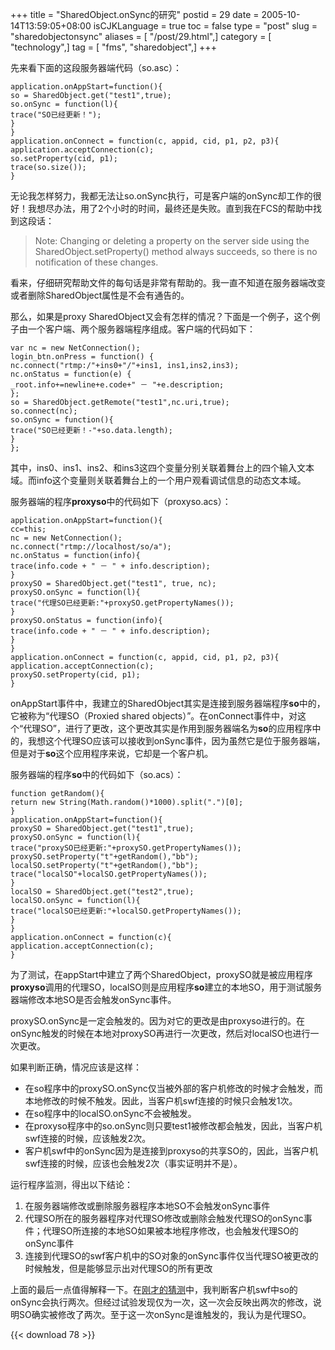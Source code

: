 +++
title = "SharedObject.onSync的研究"
postid = 29
date = 2005-10-14T13:59:05+08:00
isCJKLanguage = true
toc = false
type = "post"
slug = "sharedobjectonsync"
aliases = [ "/post/29.html",]
category = [ "technology",]
tag = [ "fms", "sharedobject",]
+++


先来看下面的这段服务器端代码（so.asc）：

``` {line="1" lang="actionscript"}
application.onAppStart=function(){
so = SharedObject.get("test1",true);
so.onSync = function(l){
trace("SO已经更新！");
}
}
application.onConnect = function(c, appid, cid, p1, p2, p3){
application.acceptConnection(c);
so.setProperty(cid, p1);
trace(so.size());
}
```

无论我怎样努力，我都无法让so.onSync执行，可是客户端的onSync却工作的很好！我想尽办法，用了2个小时的时间，最终还是失败。直到我在FCS的帮助中找到这段话：

> Note: Changing or deleting a property on the server side using the
> SharedObject.setProperty() method always succeeds, so there is no
> notification of these changes.

看来，仔细研究帮助文件的每句话是非常有帮助的。我一直不知道在服务器端改变或者删除SharedObject属性是不会有通告的。

那么，如果是proxy
SharedObject又会有怎样的情况？下面是一个例子，这个例子由一个客户端、两个服务器端程序组成。客户端的代码如下：

<!--more-->

``` {line="1" lang="actionscript"}
var nc = new NetConnection();
login_btn.onPress = function() {
nc.connect("rtmp:/"+ins0+"/"+ins1, ins1,ins2,ins3);
nc.onStatus = function(e) {
_root.info+=newline+e.code+" － "+e.description;
};
so = SharedObject.getRemote("test1",nc.uri,true);
so.connect(nc);
so.onSync = function(){
trace("SO已经更新！-"+so.data.length);
}
};
```

其中，ins0、ins1、ins2、和ins3这四个变量分别关联着舞台上的四个输入文本域。而info这个变量则关联着舞台上的一个用户观看调试信息的动态文本域。

服务器端的程序**proxyso**中的代码如下（proxyso.acs）：

``` {line="1" lang="actionscript"}
application.onAppStart=function(){
cc=this;
nc = new NetConnection();
nc.connect("rtmp://localhost/so/a");
nc.onStatus = function(info){
trace(info.code + " － " + info.description);
}
proxySO = SharedObject.get("test1", true, nc);
proxySO.onSync = function(l){
trace("代理SO已经更新:"+proxySO.getPropertyNames());
}
proxySO.onStatus = function(info){
trace(info.code + " － " + info.description);
}
}
application.onConnect = function(c, appid, cid, p1, p2, p3){
application.acceptConnection(c);
proxySO.setProperty(cid, p1);
}
```

onAppStart事件中，我建立的SharedObject其实是连接到服务器端程序**so**中的，它被称为“代理SO（Proxied
shared
objects）”。在onConnect事件中，对这个“代理SO”，进行了更改，这个更改其实是作用到服务器端名为**so**的应用程序中的，我想这个代理SO应该可以接收到onSync事件，因为虽然它是位于服务器端，但是对于**so**这个应用程序来说，它却是一个客户机。

服务器端的程序**so**中的代码如下（so.acs）：

``` {line="1" lang="actionscript"}
function getRandom(){
return new String(Math.random()*1000).split(".")[0];
}
application.onAppStart=function(){
proxySO = SharedObject.get("test1",true);
proxySO.onSync = function(l){
trace("proxySO已经更新:"+proxySO.getPropertyNames());
proxySO.setProperty("t"+getRandom(),"bb");
localSO.setProperty("t"+getRandom(),"bb");
trace("localSO"+localSO.getPropertyNames());
}
localSO = SharedObject.get("test2",true);
localSO.onSync = function(l){
trace("localSO已经更新:"+localSO.getPropertyNames());
}
}
application.onConnect = function(c){
application.acceptConnection(c);
}
```

为了测试，在appStart中建立了两个SharedObject，proxySO就是被应用程序**proxyso**调用的代理SO，localSO则是应用程序**so**建立的本地SO，用于测试服务器端修改本地SO是否会触发onSync事件。

proxySO.onSync是一定会触发的。因为对它的更改是由proxyso进行的。在onSync触发的时候在本地对proxySO再进行一次更改，然后对localSO也进行一次更改。

如果判断正确，情况应该是这样：

-   在so程序中的proxySO.onSync仅当被外部的客户机修改的时候才会触发，而本地修改的时候不触发。因此，当客户机swf连接的时候只会触发1次。
-   在so程序中的localSO.onSync不会被触发。
-   在proxyso程序中的so.onSync则只要test1被修改都会触发，因此，当客户机swf连接的时候，应该触发2次。
-   客户机swf中的onSync因为是连接到proxyso的共享SO的，因此，<a title="guess" name="guess"></a>当客户机swf连接的时候，应该也会触发2次（事实证明并不是）。

运行程序监测，得出以下结论：

1.  在服务器端修改或删除服务器程序本地SO不会触发onSync事件
2.  代理SO所在的服务器程序对代理SO修改或删除会触发代理SO的onSync事件；代理SO所连接的本地SO如果被本地程序修改，也会触发代理SO的onSync事件
3.  连接到代理SO的swf客户机中的SO对象的onSync事件仅当代理SO被更改的时候触发，但是能够显示出对代理SO的所有更改

上面的最后一点值得解释一下。在[刚才的猜测](#guess)中，我判断客户机swf中so的onSync会执行两次。但经过试验发现仅为一次，这一次会反映出两次的修改，说明SO确实被修改了两次。至于这一次onSync是谁触发的，我认为是代理SO。

{{< download 78 >}}

